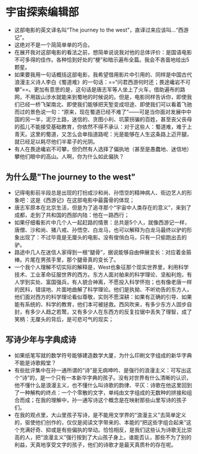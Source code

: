 # 宇宙探索编辑部

- 这部电影的英文译名叫“The journey to the west"，直译过来应该叫...“西游记”。
- 这绝对不是一个简简单单的巧合。
- 在展开我对这部电影的看法之前，想简单说说我对他的总体评价：是国语电影不可多得的佳作。各种恰到好处的“梗”和暗示遍布全篇。我会不吝啬地给出5颗星。
- 如果要我用一句话概括这部电影，我希望借用影片中引用的、同样是中国古代浪漫主义诗人李白《蜀道难》的一句话：==“问君西游何时还；畏途巉岩不可攀”==。更加有意思的是，这句话是唐志军等人坐上了火车，借助遍布的路网，不用跋山涉水就能来到蜀地的时候说的。但是，电影同样告诉你，即使我们已经一桥飞架南北、即使我们能够把天堑变成坦途、即使我们可以看着飞驰而过的景色说一句：“原来，现在蜀道已经不难了”——可是当你面对发展中中国的另一半，泥泞土路，迷信的、贪图小利、坑蒙拐骗的百姓，甚至丧父丧母的孤儿不能接受基础教育，你依然不得不承认：对于这些人：蜀道难，难于上青天。这里的蜀道，又怎么会单指道路呢：光是能够在人生这条路上迈开腿，就已经足以耗尽他们半辈子的光阴。
- 有人在畏途巉岩不可攀，但仍然有人选择了偏执地（甚至是愚蠢地、迷信地）攀他们眼中的高山。人啊，你为什么如此偏执？

## 为什么是"The journey to the west"

- 记得电影前半段总是出现的打扮成沙和尚、孙悟空的精神病人、街边艺人的形象吧：这是《西游记》在这部电影中最露骨的体现；
- 唐志军原本在北京生活，但是为了追寻那个“宇宙中人类存在的意义”，来到了成都，走到了共和国的西部内陆：他在一路西行；
- 如果仔细看影片中几个人一起赶路的情景：总共是5个人，就像西游记一样，唐僧、沙和尚、猪八戒、孙悟空、白龙马，也可以解释为白龙马最终以驴的形象出现了：不过毕竟是无厘头的电影。没有俊俏白马，只有一只偷跑出去的驴。
- 路途中几人在迷信人家得到一根“腿骨”，据说能够自由伸展变长：对应着金箍棒。片尾在男孩手里，那个腿骨真的变长了。
- 一个我个人理解不切实际的解释是，West也象征那个现实世界里，利用科学技术、工业革命征服世界的西方。东方人面对舶来的科学理论、坚船利炮，有人学到实处、富国强兵，有人貌合神离，不愿投入科学怀抱；也有像老唐一样的民科，错误地、片面地曲解了科学理论。他们是执拗、不听劝告的东方人，他们面对西方的科学理论看似尊敬，实则不愿深耕：如果有正确的引导、如果能有系统的、科学的教育，他们本可被拯救。西风吹来，有多少东方人固步自封，有多少人趋之若鹜，又有多少人在东西方的反复拉锯中丢失了理智，成了笑柄：无厘头的背后，是可悲可气的现实；

## 写诗少年与字典成诗

- 如果纸笔写就的数学符号能够建造数学大厦，为什么印刷文字组成的新华字典不能是诗歌殿堂？
- 有些批评集中在孙一通所谓的“诗”是无病呻吟、是强行的浪漫主义：可写出这个“诗”的，是一个只有一本新华字典的孩子。没有对世界有什么清晰的认识，他不懂什么是浪漫主义，也不懂什么叫诗歌的韵律、平仄：诗歌在他这里回到了一种解构的终点：一个个零散的文字，单纯由文字组成的无数种的拼接和组合而成；在我的理解中，孙一通写诗这个概念是在映射那些山里写诗的孩子们。
- 在我的观点里，大山里孩子写诗，是不能用文学界的“浪漫主义”去简单定义的，驱使他们创作的，仅仅是阅读文字带来的、本能的“把这些字组合起来”这个充满好奇、抑或是有些偏执的举动。恰恰相反，是我们这些认为诗歌无比崇高的人，把“浪漫主义”强行按到了大山孩子身上。谁能否认，那些不为了别的利益，天真地享受文字的孩子，他们的诗歌才是最天真质朴的存在呢。
